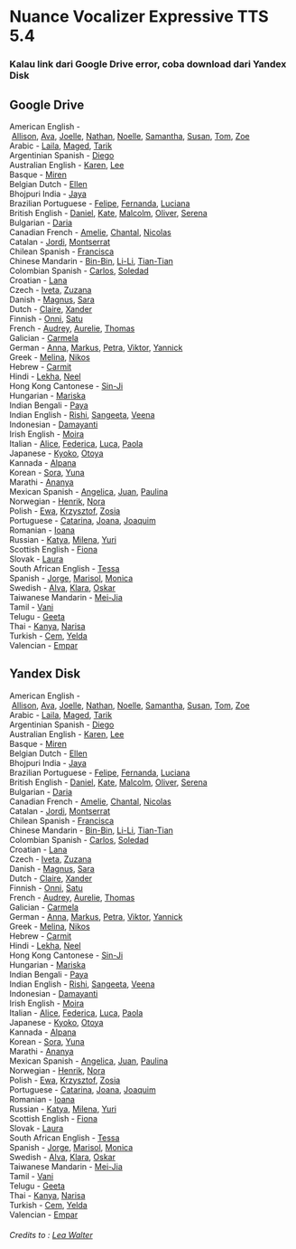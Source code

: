 <h1>Nuance Vocalizer Expressive TTS 5.4</h1>
<h3>Kalau link dari Google Drive error, coba download dari Yandex Disk</h3>

<h2>Google Drive</h2>
<p>American English -&nbsp;<a href="https://drive.google.com/uc?id=1KaWbQ6GpTRhHHN22Ex4RREYcAhCyGGHA&amp;export=download" target="_blank">Allison</a>,&nbsp;<a href="https://drive.google.com/uc?id=1SJzSAbcjj18KTUG02SYichVrQ1ucZEnS&amp;export=download" target="_blank">Ava</a>,&nbsp;<a href="https://drive.google.com/uc?id=10O1Qu4Hw21IsHoJK-JZM4rHcqe4fybv3&amp;export=download" target="_blank">Joelle</a>,&nbsp;<a href="https://drive.google.com/uc?id=1nWkA_lLmn6QRa2DRPvetYgAq2bfUUCXd&amp;export=download" target="_blank">Nathan</a>,&nbsp;<a href="https://drive.google.com/uc?id=101wWKzkpdrmMzL8RcJ328XUf4ciYt-Jx&amp;export=download" target="_blank">Noelle</a>,&nbsp;<a href="https://drive.google.com/uc?id=1dkKX9CaiR2MaX02SUb29lr5wNkXwv0Mn&amp;export=download" target="_blank">Samantha</a>,&nbsp;<a href="https://drive.google.com/uc?id=1ykw3EdFNAB0clBysVZUKSlVtCb8ipPQr&amp;export=download" target="_blank">Susan</a>,&nbsp;<a href="https://drive.google.com/uc?id=1Sm3XOrOv-8yUfhCpv5zlSe-Oy9LKlguL&amp;export=download" target="_blank">Tom</a>,&nbsp;<a href="https://drive.google.com/uc?id=1ORp0a2bbQV12yaq1CZvXiEhO-FkM0e-t&amp;export=download" target="_blank">Zoe</a><br />Arabic -&nbsp;<a href="https://drive.google.com/uc?id=1ZapSJzTb0Q4w4VdtnHPOZkBUR-bVmYWk&amp;export=download" target="_blank">Laila</a>,&nbsp;<a href="https://drive.google.com/uc?id=1y2kweW0880nh1vdZU4zF027c-2SbzZe7&amp;export=download" target="_blank">Maged</a>,&nbsp;<a href="https://drive.google.com/uc?id=1iTub7_GLug48W4B43hQUnITGLtLhK_T2&amp;export=download" target="_blank">Tarik</a><br />Argentinian Spanish -&nbsp;<a href="https://drive.google.com/uc?id=1O_EUw4a3-VZDUwvu5okeB2lE-KgePVML&amp;export=download" target="_blank">Diego</a><br />Australian English -&nbsp;<a href="https://drive.google.com/uc?id=1UhqSOg_GRyKyF0iBy4Lr8ihLIssN0Hv2&amp;export=download" target="_blank">Karen</a>,&nbsp;<a href="https://drive.google.com/uc?id=1Crl6L3Flr86p1nCjl8QADgD3Ls16axQa&amp;export=download" target="_blank">Lee</a><br />Basque -&nbsp;<a href="https://drive.google.com/uc?id=15aJuCoX_sb-IV4AeC-RJKaRXGi-korzD&amp;export=download" target="_blank">Miren</a><br />Belgian Dutch -&nbsp;<a href="https://drive.google.com/uc?id=1pc5nSdhZlgUbvw3i-kPXzSnhLwIbXgeo&amp;export=download" target="_blank">Ellen</a><br />Bhojpuri India -&nbsp;<a href="https://drive.google.com/uc?id=1yydtotU_hHMIbLHRfKAb2LzJlruFparS&amp;export=download" target="_blank">Jaya</a><br />Brazilian Portuguese -&nbsp;<a href="https://drive.google.com/uc?id=1788voEKxiK22GFoAlqWZ2DJNSdWQIhPP&amp;export=download" target="_blank">Felipe</a>,&nbsp;<a href="https://drive.google.com/uc?id=1-4Bb51wWU-HPzqxjWKpxx-u6FJPYXNsk&amp;export=download" target="_blank">Fernanda</a>,&nbsp;<a href="https://drive.google.com/uc?id=1uAsPVuVTBapTNXaVHfgxxiu-rKPLQ63t&amp;export=download" target="_blank">Luciana</a><br />British English -&nbsp;<a href="https://drive.google.com/uc?id=1_k3U9IWJU1z-UzU8CowDb-eQIVaT6y_t&amp;export=download" target="_blank">Daniel</a>,&nbsp;<a href="https://drive.google.com/uc?id=1VNotrKf9M3tMx_BrrfZ2DsmpTzeWV56c&amp;export=download" target="_blank">Kate</a>,&nbsp;<a href="https://drive.google.com/uc?id=1XeLzUA-I2k5neoLVdjfUAgMsnB1iqJDq&amp;export=download" target="_blank">Malcolm</a>,&nbsp;<a href="https://drive.google.com/uc?id=1TXn1o17JRfwZEZvLIQT2IXsWDDdSNogP&amp;export=download" target="_blank">Oliver</a>,&nbsp;<a href="https://drive.google.com/uc?id=1VzNUBW1rUetAKSLCWJZvqmi_MbJN2kni&amp;export=download" target="_blank">Serena</a><br />Bulgarian -&nbsp;<a href="https://drive.google.com/uc?id=1tYZGMdxlvf1sPSa9NjonmwB7QYR7Q20H&amp;export=download" target="_blank">Daria</a><br />Canadian French -&nbsp;<a href="https://drive.google.com/uc?id=1h3lIB1aAisSgCvMoz_BBwvbLDmv6wVBA&amp;export=download" target="_blank">Amelie</a>,&nbsp;<a href="https://drive.google.com/uc?id=1Tgq--Qg5IoZ2ybbD9inYX9JwP2iLL96q&amp;export=download" target="_blank">Chantal</a>,&nbsp;<a href="https://drive.google.com/uc?id=12lgAYbyuhEqsAbyYkmBEiBvmj_uBhIv-&amp;export=download" target="_blank">Nicolas</a><br />Catalan -&nbsp;<a href="https://drive.google.com/uc?id=1Kr3JjmWnG2uDnPtC-yOApe9YJIVREG84&amp;export=download" target="_blank">Jordi</a>,&nbsp;<a href="https://drive.google.com/uc?id=1JF5EDiZgeyUyapG__u0IMdzpcDN9p4Oy&amp;export=download" target="_blank">Montserrat</a><br />Chilean Spanish -&nbsp;<a href="https://drive.google.com/uc?id=1klivAS-NV87LGUPNzEvhK9LidOwmgIBM&amp;export=download" target="_blank">Francisca</a><br />Chinese Mandarin -&nbsp;<a href="https://drive.google.com/uc?id=1OVeYj4cEu-g-F0GKPLIo2cv2NjhcAdcL&amp;export=download" target="_blank">Bin-Bin</a>,&nbsp;<a href="https://drive.google.com/uc?id=1JI49VoHk24-Y7d2KdvEl5_FFiqPU3S0n&amp;export=download" target="_blank">Li-Li</a>,&nbsp;<a href="https://drive.google.com/uc?id=1qLY2VIu6KANthZ4iTs48_FU25TgI0kBg&amp;export=download" target="_blank">Tian-Tian</a><br />Colombian Spanish -&nbsp;<a href="https://drive.google.com/uc?id=1vpfyZ_vvifqhcHTRVMG9ouEYT-7xfSRV&amp;export=download" target="_blank">Carlos</a>,&nbsp;<a href="https://drive.google.com/uc?id=1Fs7J6gu_4J3EmwVcNYueqKNxzt5iCk2f&amp;export=download" target="_blank">Soledad</a><br />Croatian -&nbsp;<a href="https://drive.google.com/uc?id=1tqFCheYqQug2FYx1uVl5eOnIoWTVJU5o&amp;export=download" target="_blank">Lana</a><br />Czech -&nbsp;<a href="https://drive.google.com/uc?id=1ZxeDEgpCV7TA9DsSobPtxCeMxPAXMEF4&amp;export=download" target="_blank">Iveta</a>,&nbsp;<a href="https://drive.google.com/uc?id=1t1vWZNTQotwXnF3OAYNSev3pmyXvMfJL&amp;export=download" target="_blank">Zuzana</a><br />Danish -&nbsp;<a href="https://drive.google.com/uc?id=1KU4BYpM0OwMkZzrNvgJ04DB7VL0Defmm&amp;export=download" target="_blank">Magnus</a>,&nbsp;<a href="https://drive.google.com/uc?id=1_mFXo78ohk7Sw0AyNrHv7HuEaFqy5bV1&amp;export=download" target="_blank">Sara</a><br />Dutch -&nbsp;<a href="https://drive.google.com/uc?id=18zXJ3FF3HDEQJX-WEH1kaJsXGlkJtqVK&amp;export=download" target="_blank">Claire</a>,&nbsp;<a href="https://drive.google.com/uc?id=1bZ4ieLUT1qRz3vx5eNU70d5p6AFKXBnA&amp;export=download" target="_blank">Xander</a><br />Finnish -&nbsp;<a href="https://drive.google.com/uc?id=1VboQMZVdMnYoJv0sIKSzxY8B_XHGpwSa&amp;export=download" target="_blank">Onni</a>,&nbsp;<a href="https://drive.google.com/uc?id=19YBHYLpLdunOGkBb482Rq2Wxw7yi9cHb&amp;export=download" target="_blank">Satu</a><br />French -&nbsp;<a href="https://drive.google.com/uc?id=1YIwBCIJAGM9vSwL7TkwCGgYs5XaJdE-A&amp;export=download" target="_blank">Audrey</a>,&nbsp;<a href="https://drive.google.com/uc?id=147gemayKS1J5uowAQOw6vNgJxMPv_Hyv&amp;export=download" target="_blank">Aurelie</a>,&nbsp;<a href="https://drive.google.com/uc?id=1uKAK8m3mnBaH9NprtJjcOmxDaguTUHkp&amp;export=download" target="_blank">Thomas</a><br />Galician -&nbsp;<a href="https://drive.google.com/uc?id=1y_J2NZZvC3O49b_m0_fpYqquaKysJL7m&amp;export=download" target="_blank">Carmela</a><br />German -&nbsp;<a href="https://drive.google.com/uc?id=1PaJJwATBTKqsQl-oscASIoCRG22Db_Lb&amp;export=download" target="_blank">Anna</a>,&nbsp;<a href="https://drive.google.com/uc?id=1HCCFXUHEWfA58eABnOikB6ELZOHknjIl&amp;export=download" target="_blank">Markus</a>,&nbsp;<a href="https://drive.google.com/uc?id=1Llrl2_0RL-syxUFm1sV1TuHNNe27Eych&amp;export=download" target="_blank">Petra</a>,&nbsp;<a href="https://drive.google.com/uc?id=1D0-qtwiN3DLrBOKq5R4RzDPS4v9C7jFw&amp;export=download" target="_blank">Viktor</a>,&nbsp;<a href="https://drive.google.com/uc?id=1HcEnvSj9k5mK4SJ7QepVmtuylpm4vZYZ&amp;export=download" target="_blank">Yannick</a><br />Greek -&nbsp;<a href="https://drive.google.com/uc?id=1q2mFTVALiYEhBwy5GsTnihxyXaomxVa4&amp;export=download" target="_blank">Melina</a>,&nbsp;<a href="https://drive.google.com/uc?id=1FuDOOkV1E9Ji8UP6LFDW6RdbILoFPI8C&amp;export=download" target="_blank">Nikos</a><br />Hebrew -&nbsp;<a href="https://drive.google.com/uc?id=1zoj1g7NxY9gCw8-IA3IzHlIwVTz4wg8M&amp;export=download" target="_blank">Carmit</a><br />Hindi -&nbsp;<a href="https://drive.google.com/uc?id=13Bzeo1DqZ4C024AqnUtBYV2baZu_N3Vb&amp;export=download" target="_blank">Lekha</a>,&nbsp;<a href="https://drive.google.com/uc?id=1qWZbKijx4RBqFSf9bhlM_8KBDqiJepl7&amp;export=download" target="_blank">Neel</a><br />Hong Kong Cantonese -&nbsp;<a href="https://drive.google.com/uc?id=1kfuarC8iu2jeeVsUmUAFriX0zAV-Ggox&amp;export=download" target="_blank">Sin-Ji</a><br />Hungarian -&nbsp;<a href="https://drive.google.com/uc?id=1dkYRzKncQq7vj_BpWK3vpNj4OE_ss3zY&amp;export=download" target="_blank">Mariska</a><br />Indian Bengali -&nbsp;<a href="https://drive.google.com/uc?id=1rv7PZYWyOR8WTc_KRzxCnOzFYn7LWPnt&amp;export=download" target="_blank">Paya</a><br />Indian English -&nbsp;<a href="https://drive.google.com/uc?id=1wRUFVcO82IwUgp-pZKVQgB1AHkQaCgrz&amp;export=download" target="_blank">Rishi</a>,&nbsp;<a href="https://drive.google.com/uc?id=1BFcLv9Zc989QHGmw7T2G5zRiaJj4mQOK&amp;export=download" target="_blank">Sangeeta</a>,&nbsp;<a href="https://drive.google.com/uc?id=1jPT9rvH3fxej8zgZA06IN9YieEli2wZI&amp;export=download" target="_blank">Veena</a><br />Indonesian -&nbsp;<a href="https://drive.google.com/uc?id=1PCAC-dSBOIizQkqxEDxJfvlJnzUk6bAb&amp;export=download" target="_blank">Damayanti</a><br />Irish English -&nbsp;<a href="https://drive.google.com/uc?id=1KPDq1yz8iHEBCl4I5IDFkwHlm32Gb_3g&amp;export=download" target="_blank">Moira</a><br />Italian -&nbsp;<a href="https://drive.google.com/uc?id=1uwLsKCrK9HuTwGnvZZu8Y_o18YgN_5zs&amp;export=download" target="_blank">Alice</a>,&nbsp;<a href="https://drive.google.com/uc?id=1afNHJPTCUVpn75YwZrHjcNfeStfSL83I&amp;export=download" target="_blank">Federica</a>,&nbsp;<a href="https://drive.google.com/uc?id=11OMgl4hmCQyewKCsARL1ueUcbU458TjQ&amp;export=download" target="_blank">Luca</a>,&nbsp;<a href="https://drive.google.com/uc?id=1wK0B5TE_fSvNsQBKxL7smQWn0fzgCTNh&amp;export=download" target="_blank">Paola</a><br />Japanese -&nbsp;<a href="https://drive.google.com/uc?id=1cnvn6COIQsZaQg1Uj9vu1I5MeqTbuOZ1&amp;export=download" target="_blank">Kyoko</a>,&nbsp;<a href="https://drive.google.com/uc?id=1p4CZMg4baM_2KTWQkx2u-qa3_tFRBEex&amp;export=download" target="_blank">Otoya</a><br />Kannada -&nbsp;<a href="https://drive.google.com/uc?id=188VfmH4nxuIneNuaM0EHGGBkFCghU5Zu&amp;export=download" target="_blank">Alpana</a><br />Korean -&nbsp;<a href="https://drive.google.com/uc?id=1yyTRZk-z_IMbWRifN9rjMZ950jFT9q5n&amp;export=download" target="_blank">Sora</a>,&nbsp;<a href="https://drive.google.com/uc?id=1VlHnNbwOCiw_t-GTSMis1TiN8SoHcY-D&amp;export=download" target="_blank">Yuna</a><br />Marathi -&nbsp;<a href="https://drive.google.com/uc?id=1CqZO9NknOhXUQAxQdbrgKEDRPyxh2f35&amp;export=download" target="_blank">Ananya</a><br />Mexican Spanish -&nbsp;<a href="https://drive.google.com/uc?id=1Wt1CFsOLaGpw2aUiuoORPAAEmpbf4F3Z&amp;export=download" target="_blank">Angelica</a>,&nbsp;<a href="https://drive.google.com/uc?id=1VnRPnv0y-WwmhBgwAC4BZyo9NDmXGtXn&amp;export=download" target="_blank">Juan</a>,&nbsp;<a href="https://drive.google.com/uc?id=1MQFvSYerJBDu2BZIF7Vs3Wxz30Dxkc60&amp;export=download" target="_blank">Paulina</a><br />Norwegian -&nbsp;<a href="https://drive.google.com/uc?id=11umIXVPtVCoflSjj-WSveAxoaTdtFHEA&amp;export=download" target="_blank">Henrik</a>,&nbsp;<a href="https://drive.google.com/uc?id=1y9FzOyFdcxpwrXKI4u4bwTcjAL7Y7vMa&amp;export=download" target="_blank">Nora</a><br />Polish -&nbsp;<a href="https://drive.google.com/uc?id=1Y9e8gJyK6ggNTsQcOUAdyJzHJmL3RgCj&amp;export=download" target="_blank">Ewa</a>,&nbsp;<a href="https://drive.google.com/uc?id=1h_8PPGmUKxn6AWxUl5Nssk0kixpaJNr1&amp;export=download" target="_blank">Krzysztof</a>,&nbsp;<a href="https://drive.google.com/uc?id=1CyEHwkIqnY6I1fhKYcwIFObSzKKXJNhN&amp;export=download" target="_blank">Zosia</a><br />Portuguese -&nbsp;<a href="https://drive.google.com/uc?id=1PXJClXnMxT_sSmw-a108g2rp9t8Bbv37&amp;export=download" target="_blank">Catarina</a>,&nbsp;<a href="https://drive.google.com/uc?id=1CqID232gCYEdz-q81395jIAjYbxTahuI&amp;export=download" target="_blank">Joana</a>,&nbsp;<a href="https://drive.google.com/uc?id=1jE3MMUY4e5tRD_1NVmREumqZT0r_UTfH&amp;export=download" target="_blank">Joaquim</a><br />Romanian -&nbsp;<a href="https://drive.google.com/uc?id=1oQN0yCPoYv9Q_FKDAAlIGdEY-Oy6qFhj&amp;export=download" target="_blank">Ioana</a><br />Russian -&nbsp;<a href="https://drive.google.com/uc?id=1xC5GSboNrcC4bXM5aeghvHbvQA4f7YeY&amp;export=download" target="_blank">Katya</a>,&nbsp;<a href="https://drive.google.com/uc?id=1hS6u4rjSHKUAKutO1ylzZ6zHSVmHXdjg&amp;export=download" target="_blank">Milena</a>,&nbsp;<a href="https://drive.google.com/uc?id=1_o_ahi0vCodb5YtNS_wP5Wkw6DN32tsv&amp;export=download" target="_blank">Yuri</a><br />Scottish English -&nbsp;<a href="https://drive.google.com/uc?id=1VdIVX1loq6-uLuFSLwvp8tGdo4ILrVx4&amp;export=download" target="_blank">Fiona</a><br />Slovak -&nbsp;<a href="https://drive.google.com/uc?id=1rWLEejWE5ohct_r0Ke6Zvvn5oHwG3VIB&amp;export=download" target="_blank">Laura</a><br />South African English -&nbsp;<a href="https://drive.google.com/uc?id=1sBX_F04aGYTmFA8s1KRmsDZtp0yJHorN&amp;export=download" target="_blank">Tessa</a><br />Spanish -&nbsp;<a href="https://drive.google.com/uc?id=1ggf5vVFY92g_DwGSwj-lJn0KCccM3Jm6&amp;export=download" target="_blank">Jorge</a>,&nbsp;<a href="https://drive.google.com/uc?id=1I497EMgBEPNKUIbCQv4i3gEqIueKy9jO&amp;export=download" target="_blank">Marisol</a>,&nbsp;<a href="https://drive.google.com/uc?id=1s6rocbqjOZsn0WQqCkDUopj2oiIfMmxy&amp;export=download" target="_blank">Monica</a><br />Swedish -&nbsp;<a href="https://drive.google.com/uc?id=1k7Dx87F6cX4AkSRZTJtJz0J7aseGHDjF&amp;export=download" target="_blank">Alva</a>,&nbsp;<a href="https://drive.google.com/uc?id=18plr3RJBZ4hXNTeD8l9FFe3KJ2YPjlLn&amp;export=download" target="_blank">Klara</a>,&nbsp;<a href="https://drive.google.com/uc?id=1XxfJL0p9N70BwMlIszocy8G6BOZVkSaL&amp;export=download" target="_blank">Oskar</a><br />Taiwanese Mandarin -&nbsp;<a href="https://drive.google.com/uc?id=1nZKmZa7wNml01jPBRT0ftRqEPTBKDBYu&amp;export=download" target="_blank">Mei-Jia</a><br />Tamil -&nbsp;<a href="https://drive.google.com/uc?id=185CfYUik_whnB1JZwb_J6x5BpyAJchoi&amp;export=download" target="_blank">Vani</a><br />Telugu -&nbsp;<a href="https://drive.google.com/uc?id=1XlP-sAKkM80cSDhHCcazf-nV_yVG9DC1&amp;export=download" target="_blank">Geeta</a><br />Thai -&nbsp;<a href="https://drive.google.com/uc?id=1CsUj4OnVkqWv48ikzGpnyJIabeHvRiwh&amp;export=download" target="_blank">Kanya</a>,&nbsp;<a href="https://drive.google.com/uc?id=11-KGTQ5SjWbZxIQoQKQGMS6A8UqKBnSV&amp;export=download" target="_blank">Narisa</a><br />Turkish -&nbsp;<a href="https://drive.google.com/uc?id=1sEFMKNK9yYgazIBBki4ApYwJNsUiR44Q&amp;export=download" target="_blank">Cem</a>,&nbsp;<a href="https://drive.google.com/uc?id=1A1I0TvS3dngQekvhis-wKMqGjPuaPwuG&amp;export=download" target="_blank">Yelda</a><br />Valencian -&nbsp;<a href="https://drive.google.com/uc?id=1CCGyA4tE9wZmxzgjRJolqv-1qxf-dJ9B&amp;export=download" target="_blank">Empar</a></p>

<h2>Yandex Disk</h2>
<p>American English -&nbsp;<a href="https://yadi.sk/d/6kXjY8dn3UrbvK" target="_blank">Allison</a>,&nbsp;<a href="https://yadi.sk/d/ZHwvv1xX3Urbxk" target="_blank">Ava</a>,&nbsp;<a href="https://yadi.sk/d/ttoHenyC3Wbm6L" target="_blank">Joelle</a>,&nbsp;<a href="https://yadi.sk/d/sG44YQLL3Urbzv" target="_blank">Nathan</a>,&nbsp;<a href="https://yadi.sk/d/oPfD4FyE3WbmA5" target="_blank">Noelle</a>,&nbsp;<a href="https://yadi.sk/d/rJwqn7dS3Urc3P" target="_blank">Samantha</a>,&nbsp;<a href="https://yadi.sk/d/f9TA3Sdj3Urc5R" target="_blank">Susan</a>,&nbsp;<a href="https://yadi.sk/d/lymtETmQ3Urc6W" target="_blank">Tom</a>,&nbsp;<a href="https://yadi.sk/d/9GX6dsjB3Urc8W" target="_blank">Zoe</a><br />Arabic -&nbsp;<a href="https://yadi.sk/d/agv27Hp53UrcAC" target="_blank">Laila</a>,&nbsp;<a href="https://yadi.sk/d/t-96Zcv33UrcBk" target="_blank">Maged</a>,&nbsp;<a href="https://yadi.sk/d/rM_4sVYf3UrcDT" target="_blank">Tarik</a><br />Argentinian Spanish -&nbsp;<a href="https://yadi.sk/d/D2WnsUp93UrcFF" target="_blank">Diego</a><br />Australian English -&nbsp;<a href="https://yadi.sk/d/1JPQcLyD3UrcGa" target="_blank">Karen</a>,&nbsp;<a href="https://yadi.sk/d/VFC7sUiy3UrcHj" target="_blank">Lee</a><br />Basque -&nbsp;<a href="https://yadi.sk/d/eTuQ3lbP3UrcKJ" target="_blank">Miren</a><br />Belgian Dutch -&nbsp;<a href="https://yadi.sk/d/ngpeY8pz3UrcLQ" target="_blank">Ellen</a><br />Bhojpuri India -&nbsp;<a href="https://yadi.sk/d/wzANPTZD3UrcMT" target="_blank">Jaya</a><br />Brazilian Portuguese -&nbsp;<a href="https://yadi.sk/d/oQX3UvPT3UrcNV" target="_blank">Felipe</a>,&nbsp;<a href="https://yadi.sk/d/4cfnqi0J3UrcPy" target="_blank">Fernanda</a>,&nbsp;<a href="https://yadi.sk/d/S0s00dzr3UrcQr" target="_blank">Luciana</a><br />British English -&nbsp;<a href="https://yadi.sk/d/XaD6XnKt3UrcS2" target="_blank">Daniel</a>,&nbsp;<a href="https://yadi.sk/d/n4q3IJn93UrcSs" target="_blank">Kate</a>,&nbsp;<a href="https://yadi.sk/d/zkzJjPAU3UrcTm" target="_blank">Malcolm</a>,&nbsp;<a href="https://yadi.sk/d/TIxob1T23UrcWW" target="_blank">Oliver</a>,&nbsp;<a href="https://yadi.sk/d/_ARYsUYF3UrcXa" target="_blank">Serena</a><br />Bulgarian -&nbsp;<a href="https://yadi.sk/d/I-SES0S43UrcZC" target="_blank">Daria</a><br />Canadian French -&nbsp;<a href="https://yadi.sk/d/93XGJvNC3UrcaN" target="_blank">Amelie</a>,&nbsp;<a href="https://yadi.sk/d/U9yy0T963UrccF" target="_blank">Chantal</a>,&nbsp;<a href="https://yadi.sk/d/bEZxUool3UrcgN" target="_blank">Nicolas</a><br />Catalan -&nbsp;<a href="https://yadi.sk/d/zE2At0163UrchZ" target="_blank">Jordi</a>,&nbsp;<a href="https://yadi.sk/d/GWSodvH33UrciH" target="_blank">Montserrat</a><br />Chilean Spanish -&nbsp;<a href="https://yadi.sk/d/rDpji7g53UrcjQ" target="_blank">Francisca</a><br />Chinese Mandarin -&nbsp;<a href="https://yadi.sk/d/koYGvfFH3UrckH" target="_blank">Bin-Bin</a>,&nbsp;<a href="https://yadi.sk/d/T5rrJhpv3UrcmL" target="_blank">Li-Li</a>,&nbsp;<a href="https://yadi.sk/d/B6ROw9Id3UrcnH" target="_blank">Tian-Tian</a><br />Colombian Spanish -&nbsp;<a href="https://yadi.sk/d/5ELxY2_73Urco2" target="_blank">Carlos</a>,&nbsp;<a href="https://yadi.sk/d/UYynI9bW3Urcp7" target="_blank">Soledad</a><br />Croatian -&nbsp;<a href="https://yadi.sk/d/YDwYuGP43UrcqJ" target="_blank">Lana</a><br />Czech -&nbsp;<a href="https://yadi.sk/d/dmIWHszW3UrcrY" target="_blank">Iveta</a>,&nbsp;<a href="https://yadi.sk/d/XzEMicZ_3UrcsS" target="_blank">Zuzana</a><br />Danish -&nbsp;<a href="https://yadi.sk/d/UGlnmFUj3UrctJ" target="_blank">Magnus</a>,&nbsp;<a href="https://yadi.sk/d/ub-dKvUA3Urcu4" target="_blank">Sara</a><br />Dutch -&nbsp;<a href="https://yadi.sk/d/bOgMjNXn3Urcuz" target="_blank">Claire</a>,&nbsp;<a href="https://yadi.sk/d/GMgc0QFs3Uuk6N" target="_blank">Xander</a><br />Finnish -&nbsp;<a href="https://yadi.sk/d/3hIhWoOZ3Uuk8W" target="_blank">Onni</a>,&nbsp;<a href="https://yadi.sk/d/jR1KxOBj3UukAL" target="_blank">Satu</a><br />French -&nbsp;<a href="https://yadi.sk/d/EJmG20Ku3UukBb" target="_blank">Audrey</a>,&nbsp;<a href="https://yadi.sk/d/27756q6R3UukCn" target="_blank">Aurelie</a>,&nbsp;<a href="https://yadi.sk/d/pbOgnRB93UukEQ" target="_blank">Thomas</a><br />Galician -&nbsp;<a href="https://yadi.sk/d/3Y3-9Smf3UukH5" target="_blank">Carmela</a><br />German -&nbsp;<a href="https://yadi.sk/d/1ns-3aat3UukLn" target="_blank">Anna</a>,&nbsp;<a href="https://yadi.sk/d/ubVg5KXv3UukNa" target="_blank">Markus</a>,&nbsp;<a href="https://yadi.sk/d/i1KQ1d8K3UukQ8" target="_blank">Petra</a>,&nbsp;<a href="https://yadi.sk/d/TIw06AHq3UukRq" target="_blank">Viktor</a>,&nbsp;<a href="https://yadi.sk/d/H2ZF8Fpe3UukTZ" target="_blank">Yannick</a><br />Greek -&nbsp;<a href="https://yadi.sk/d/ZcUWttbY3UukVD" target="_blank">Melina</a>,&nbsp;<a href="https://yadi.sk/d/3aHcOKvU3UukXs" target="_blank">Nikos</a><br />Hebrew -&nbsp;<a href="https://yadi.sk/d/WxQ6hli63UukZR" target="_blank">Carmit</a><br />Hindi -&nbsp;<a href="https://yadi.sk/d/ndxNB6zy3UukbP" target="_blank">Lekha</a>,&nbsp;<a href="https://yadi.sk/d/gT0OK-Jo3UukeY" target="_blank">Neel</a><br />Hong Kong Cantonese -&nbsp;<a href="https://yadi.sk/d/5dEP4TLb3UukfT" target="_blank">Sin-Ji</a><br />Hungarian -&nbsp;<a href="https://yadi.sk/d/xj5MqVqz3UukgG" target="_blank">Mariska</a><br />Indian Bengali -&nbsp;<a href="https://yadi.sk/d/N6PQMkT83UukhB" target="_blank">Paya</a><br />Indian English -&nbsp;<a href="https://yadi.sk/d/U1csI7Y-3Uukie" target="_blank">Rishi</a>,&nbsp;<a href="https://yadi.sk/d/PAbU4k8R3Uukjh" target="_blank">Sangeeta</a>,&nbsp;<a href="https://yadi.sk/d/_0NPgbLT3UuknC" target="_blank">Veena</a><br />Indonesian -&nbsp;<a href="https://yadi.sk/d/0YFgvO_A3Uukp6" target="_blank">Damayanti</a><br />Irish English -&nbsp;<a href="https://yadi.sk/d/GCo43mwy3Uukqj" target="_blank">Moira</a><br />Italian -&nbsp;<a href="https://yadi.sk/d/IRhGOGwR3UuksK" target="_blank">Alice</a>,&nbsp;<a href="https://yadi.sk/d/GV5z2RYU3Uuktc" target="_blank">Federica</a>,&nbsp;<a href="https://yadi.sk/d/QXN4L5fY3Uukv2" target="_blank">Luca</a>,&nbsp;<a href="https://yadi.sk/d/7lLATAOY3Uukw9" target="_blank">Paola</a><br />Japanese -&nbsp;<a href="https://yadi.sk/d/ZdXA1RnU3UukxU" target="_blank">Kyoko</a>,&nbsp;<a href="https://yadi.sk/d/0WP87dQa3WisGk" target="_blank">Otoya</a><br />Kannada -&nbsp;<a href="https://yadi.sk/d/2GZFCQyi3UukzY" target="_blank">Alpana</a><br />Korean -&nbsp;<a href="https://yadi.sk/d/RYFmwkTr3Uum2j" target="_blank">Sora</a>,&nbsp;<a href="https://yadi.sk/d/OWeIFKN_3V2e97" target="_blank">Yuna</a><br />Marathi -&nbsp;<a href="https://yadi.sk/d/u9P-XWWj3V2eCW" target="_blank">Ananya</a><br />Mexican Spanish -&nbsp;<a href="https://yadi.sk/d/BJCbdoJq3V2eGA" target="_blank">Angelica</a>,&nbsp;<a href="https://yadi.sk/d/TWgFwvbv3V2eKZ" target="_blank">Juan</a>,&nbsp;<a href="https://yadi.sk/d/AAb-4S6K3V2eP7" target="_blank">Paulina</a><br />Norwegian -&nbsp;<a href="https://yadi.sk/d/kVMzBtWC3V2eSJ" target="_blank">Henrik</a>,&nbsp;<a href="https://yadi.sk/d/ob7OEJl93V2eVj" target="_blank">Nora</a><br />Polish -&nbsp;<a href="https://yadi.sk/d/xMab9oSC3V2eZM" target="_blank">Ewa</a>,&nbsp;<a href="https://yadi.sk/d/nDJNCiw23V2eeE" target="_blank">Krzysztof</a>,&nbsp;<a href="https://yadi.sk/d/7sFirLnj3V2ehy" target="_blank">Zosia</a><br />Portuguese -&nbsp;<a href="https://yadi.sk/d/GeHc08rl3V2emP" target="_blank">Catarina</a>,&nbsp;<a href="https://yadi.sk/d/WMe8th0S3V2eqK" target="_blank">Joana</a>,&nbsp;<a href="https://yadi.sk/d/pENfDDFp3V2etY" target="_blank">Joaquim</a><br />Romanian -&nbsp;<a href="https://yadi.sk/d/XveZugYd3V2eyF" target="_blank">Ioana</a><br />Russian -&nbsp;<a href="https://yadi.sk/d/Ug9uNQdG3V2f3U" target="_blank">Katya</a>,&nbsp;<a href="https://yadi.sk/d/EHe3dZPs3V2f74" target="_blank">Milena</a>,&nbsp;<a href="https://yadi.sk/d/No3gUL3M3V2f9z" target="_blank">Yuri</a><br />Scottish English -&nbsp;<a href="https://yadi.sk/d/hEVnQCpM3V2fCu" target="_blank">Fiona</a><br />Slovak -&nbsp;<a href="https://yadi.sk/d/FvKag5m23V2fHU" target="_blank">Laura</a><br />South African English -&nbsp;<a href="https://yadi.sk/d/Lhobm7Be3V2fLu" target="_blank">Tessa</a><br />Spanish -&nbsp;<a href="https://yadi.sk/d/HU8xiuRV3V2fQ5" target="_blank">Jorge</a>,&nbsp;<a href="https://yadi.sk/d/x9VCBE6W3V2fSu" target="_blank">Marisol</a>,&nbsp;<a href="https://yadi.sk/d/q_p7naua3V2fVQ" target="_blank">Monica</a><br />Swedish -&nbsp;<a href="https://yadi.sk/d/Ph0IcifN3V2fY9" target="_blank">Alva</a>,&nbsp;<a href="https://yadi.sk/d/9kGLCJkt3V2faj" target="_blank">Klara</a>,&nbsp;<a href="https://yadi.sk/d/NEBMVEMF3V2fdv" target="_blank">Oskar</a><br />Taiwanese Mandarin -&nbsp;<a href="https://yadi.sk/d/iEbC528K3V2fkP" target="_blank">Mei-Jia</a><br />Tamil -&nbsp;<a href="https://yadi.sk/d/trET_2K83V2for" target="_blank">Vani</a><br />Telugu -&nbsp;<a href="https://yadi.sk/d/3qtyK_fd3V2fzD" target="_blank">Geeta</a><br />Thai -&nbsp;<a href="https://yadi.sk/d/LEQr0kUr3V2g5m" target="_blank">Kanya</a>,&nbsp;<a href="https://yadi.sk/d/HhXPzg8o3V2g95" target="_blank">Narisa</a><br />Turkish -&nbsp;<a href="https://yadi.sk/d/snyKedVi3V2gBP" target="_blank">Cem</a>,&nbsp;<a href="https://yadi.sk/d/GPIXHJmh3V2gE2" target="_blank">Yelda</a><br />Valencian -&nbsp;<a href="https://yadi.sk/d/OwYp5lAO3V2gJQ" target="_blank">Empar</a></p>

<h6>Credits to : <a href="http://kostenloserwarez.blogspot.com" target="_blank">Lea Walter</a></h>
